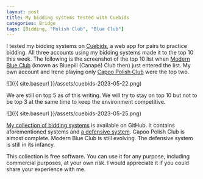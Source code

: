 ```yaml
---
layout: post
title: My bidding systems tested with Cuebids
categories: Bridge
tags: [Bidding, "Polish Club", "Blue Club"]
---
```

I tested my bidding systems on [Cuebids][cuebids], a web app for pairs to
practice bidding.  All three accounts using my bidding systems made it to the
top 10 this week.  The following is the screenshot of the top 10 list when
[Modern Blue Club][blue] (known as Bluepill (Canapé) Club then) just entered
the list.  My own account and Irene playing only [Capoo Polish Club][red] were
the top two.

![]({{ site.baseurl }}/assets/cuebids-2023-05-22.png)

[cuebids]: https://cuebids.com/
[blue]: https://jdh8.github.io/bridge-systems/blue.htm
[red]: https://jdh8.github.io/bridge-systems/wj.htm

We are still on top 5 as of this writing.  We will try to stay on top 10 but
not to be top 3 at the same time to keep the environment competitive.

![]({{ site.baseurl }}/assets/cuebids-2023-05-25.png)

[My collection of bidding systems][collection] is available on GitHub.  It
contains aforementioned systems and [a defensive system][defense].  Capoo
Polish Club is almost complete.  Modern Blue Club is still evolving.  The
defensive system is still in its infancy.

[collection]: https://jdh8.github.io/bridge-systems/
[defense]: https://jdh8.github.io/bridge-systems/defense.htm

This collection is free software.  You can use it for any purpose, including
commercial purposes, at your own risk.  I would appreciate it if you could
share your experience with me.